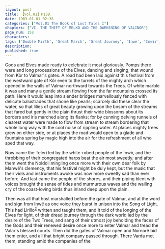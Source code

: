 ```yaml
---
layout: post
title: 【Vol.01】P158.
date: 1983-01-01 02:38
categories: ["Vol.01 The Book of Lost Tales I"]
chapters: ["VI. THE THEFT OF MELKO AND THE DARKENING OF VALINOR"]
page_num: 158
characters: 
tags: ['Double Mirth', 'Great March', 'Great Journey', 'Inwë', 'Inwir', 'Kôr', 'Lirillo', 'Manwë', 'Melko', 'Noldoli', 'Nornorë', 'Samírien', 'Silpion', 'Solosimpi', 'Teleri', 'Two Trees', 'Varda', 'Vansamírin']
description: 
published: true
---
```


<p style="text-indent: 0;">
Gods and Elves made ready to celebrate it most gloriously. Pomps there were and long processions of the Elves, dancing and singing, that wound from Kôr to Valmar's gates. A road had been laid against this festival from the westward gate of Kôr even to the turrets of the mighty arch which opened in the walls of Valmar northward towards the Trees. Of white marble it was and many a gentle stream flowing from the far mountains crossed its path. Here it would leap into slender bridges marvellously fenced with delicate balustrades that shone like pearls; scarcely did these clear the water, so that lilies of great beauty growing upon the bosom of the streams that fared but gently in the plain thrust their wide blossoms about its borders and iris marched along its flanks; for by cunning delving runnels of clearest water were made to flow from stream to stream bordering that whole long way with the cool noise of rippling water. At places mighty trees grew on either side, or at places the road would open to a glade and fountains spring by magic high into the air for the refreshment of all who sped that way.
</p>

Now came the Teleri led by the white-robed people of the Inwir, and the throbbing of their congregated harps beat the air most sweetly; and after them went the Noldoli mingling once more with their own dear folk by Manwë's clemency, that his festival might be duly kept, but the music that their viols and instruments awoke was now more sweetly sad than ever before. And last came the people of the shores, and their piping blent with voices brought the sense of tides and murmurous waves and the wailing cry of the coast-loving birds thus inland deep upon the plain.

Then was all that host marshalled before the gate of Valmar, and at the word and sign from Inwë as one voice they burst in unison into the Song of Light. This had Lirillo<SUP>[2]({{site.baseurl}}/vol01-p171)</SUP> written and taught them, and it told of the longing of the Elves for light, of their dread journey through the dark world led by the desire of the Two Trees, and sang of their utmost joy beholding the faces of the Gods and their renewed desire once more to enter Valmar and tread the Valar's blessed courts. Then did the gates of Valmar open and Nornorë bid them enter, and all that bright company passed through. There Varda met them, standing amid the companies of the

